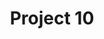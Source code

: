 ---
title: "Project 10"
image: ../assets/img/section_work/work_10.png
image_alt: Photo of someone flipping pages of a editorial book with black and white photo
project_title: Boing Boom Atom
project_description: Kraftwerk special edition that joint an two side readable book, vynil and five foldable posters.
link: https://www.behance.net/gallery/70502391/Boing-Boom-Atom-Kraftwerk-special-edition
---